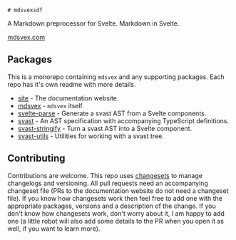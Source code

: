     # mdsvexsdf

A Markdown preprocessor for Svelte. Markdown in Svelte.

[mdsvex.com](https://mdsvex.com)

## Packages

This is a monorepo containing `mdsvex` and any supporting packages. Each repo has it's own readme with more details.

- [site](https://github.com/pngwn/MDsveX/tree/master/packages/site) - The documentation website.
- [mdsvex](https://github.com/pngwn/MDsveX/tree/master/packages/mdsvex) - `mdsvex` itself.
- [svelte-parse](https://github.com/pngwn/MDsveX/tree/master/packages/svelte-parse) - Generate a svast AST from a Svelte components.
- [svast](https://github.com/pngwn/MDsveX/tree/master/packages/svast) - An AST specification with accompanying TypeScript definitions.
- [svast-stringify](https://github.com/pngwn/MDsveX/tree/master/packages/svast-stringify) - Turn a svast AST into a Svelte component.
- [svast-utils](https://github.com/pngwn/MDsveX/tree/master/packages/svast-utils) - Utilities for working with a svast tree.

## Contributing

Contributions are welcome. This repo uses [changesets](https://github.com/atlassian/changesets) to manage changelogs and versioning. All pull requests need an accompanying changeset file (PRs to the documentation website do not need a changeset file). If you know how changesets work then feel free to add one with the appropriate packages, versions and a description of the change. If you don't know how changesets work, don't worry about it, I am happy to add one (a little robot will also add some details to the PR when you open it as well, if you want to learn more).
